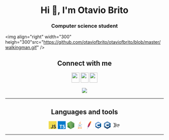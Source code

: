 <h1 align="center">Hi 👋, I'm Otavio Brito</h1>
<h3 align="center">Computer science student</h3>



<img align="right" width="300" heigh="300"src="https://github.com/otaviofbrito/otaviofbrito/blob/master/walkingman.gif" /></p>

<p align="center">
  
<h2 align="center">Connect with me</h2> 


  
<p align="center"><a href="https://github.com/otaviofbrito" target="_blank"><img height="32" width="25" src="https://cdn.jsdelivr.net/npm/simple-icons@v6/icons/github.svg" /></a>
<a href="https://www.youtube.com/channel/UC4el8sPDQzY6IRfm_46J3Mw" target="_blank"><img height="32" width="25" src="https://cdn.jsdelivr.net/npm/simple-icons@v6/icons/youtube.svg" /></a>
<a href="https://www.linkedin.com/in/otavio-brito-3b0139224/" target="_blank"><img height="32" width="25" src="https://cdn.jsdelivr.net/npm/simple-icons@v6/icons/linkedin.svg" /></a></p>
  

<p align="center"><img src="https://img.shields.io/badge/Discord-Otavio%234887-%23964AF8?style=for-the-badge&logo=discord&?&logoColor=white"></img></p>


---


<h2 align="center">Languages and tools</h2>

<p align="center"><img height="25" width="25" src="https://raw.githubusercontent.com/github/explore/80688e429a7d4ef2fca1e82350fe8e3517d3494d/topics/javascript/javascript.png" />
  <img height="25" width="25" src="https://raw.githubusercontent.com/github/explore/80688e429a7d4ef2fca1e82350fe8e3517d3494d/topics/typescript/typescript.png" />
<img height="25" width="25" src="https://raw.githubusercontent.com/github/explore/80688e429a7d4ef2fca1e82350fe8e3517d3494d/topics/nodejs/nodejs.png" />
<img height="25" width="25" src="https://raw.githubusercontent.com/github/explore/5b3600551e122a3277c2c5368af2ad5725ffa9a1/topics/java/java.png" />
<img height="25" width="25" src="https://raw.githubusercontent.com/github/explore/80688e429a7d4ef2fca1e82350fe8e3517d3494d/topics/maven/maven.png" />
<img height="25" width="25" src="https://raw.githubusercontent.com/github/explore/f3e22f0dca2be955676bc70d6214b95b13354ee8/topics/c/c.png" />
<img height="25" width="25" src="https://raw.githubusercontent.com/github/explore/180320cffc25f4ed1bbdfd33d4db3a66eeeeb358/topics/cpp/cpp.png" />
<img height="25" width="25" src="https://raw.githubusercontent.com/github/explore/80688e429a7d4ef2fca1e82350fe8e3517d3494d/topics/haskell/haskell.png" />
</p>


---

